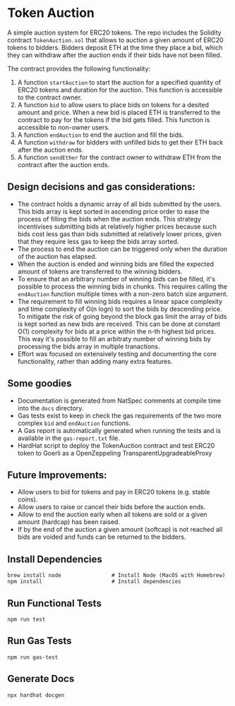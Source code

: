 # Token Auction

A simple auction system for ERC20 tokens.
The repo includes the Solidity contract `TokenAuction.sol` that allows to auction a given amount of ERC20 tokens to bidders.
Bidders deposit ETH at the time they place a bid, which they can withdraw after the auction ends if their bids have not been filled.

The contract provides the following functionality:

1. A function `startAuction` to start the auction for a specified quantity of ERC20 tokens and duration for the auction. This function is accessible to the contract owner. 
2. A function `bid` to allow users to place bids on tokens for a desited amount and price. When a new bid is placed ETH is transferred to the contract to pay for the tokens if the bid gets filled. This function is accessible to non-owner users.
3. A function `endAuction` to end the auction and fill the bids.
4. A function `withdraw` for bidders with unfilled bids to get their ETH back after the auction ends.
5. A function `sendEther` for the contract owner to withdraw ETH from the contract after the auction ends.


## Design decisions and gas considerations:
- The contract holds a dynamic array of all bids submitted by the users. This bids array is kept sorted in ascending price order to ease the process of filling the bids when the auction ends. This strategy incentivises submitting bids at relatively higher prices because such bids cost less gas than bids submitted at relatively lower prices, given that they require less gas to keep the bids array sorted.
- The process to end the auction can be triggered only when the duration of the auction has elapsed.
- When the auction is ended and winning bids are filled the expected amount of tokens are transferred to the winning bidders.
- To ensure that an arbitrary number of winning bids can be filled, it's possible to process the winning bids in chunks. This requires calling the `endAuction` function multiple times with a non-zero batch size argument.
- The requirement to fill winning bids requires a linear space complexity and time complexity of O(n logn) to sort the bids by descending price. To mitigate the risk of going beyond the block gas limit the array of bids is kept sorted as new bids are received. This can be done at constant O(1) complexity for bids at a price within the n-th highest bid prices. This way it's possible to fill an arbitraty number of winning bids by processing the bids array in multiple tranactions.
- Effort was focused on extensively testing and documenting the core functionality, rather than adding many extra features.

## Some goodies
- Documentation is generated from NatSpec comments at compile time into the `docs` directory.
- Gas tests exist to keep in check the gas requirements of the two more complex `bid` and `endAuction` functions.
- A Gas report is automatically generated when running the tests and is available in the `gas-report.txt` file.
- HardHat script to deploy the TokenAuction contract and test ERC20 token to Goerli as a OpenZeppeling TransparentUpgradeableProxy

## Future Improvements:
- Allow users to bid for tokens and pay in ERC20 tokens (e.g. stable coins).
- Allow users to raise or cancel their bids before the auction ends.
- Allow to end the auction early when all tokens are sold or a given amount (hardcap) has been raised.
- If by the end of the auction a given amount (softcap) is not reached all bids are voided and funds can be returned to the bidders.


## Install Dependencies

```shell
brew install node                # Install Node (MacOS with Homebrew)
npm install                      # Install dependencies

```

## Run Functional Tests
```shell
npm run test
```

## Run Gas Tests
```shell
npm run gas-test
```

## Generate Docs
```shell
npx hardhat docgen
```